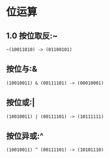 # 位运算
## 1.0 按位取反:~
```
~(10011010) -> (01100101)

```

## 按位与:&
```
(10010011) & (00111101) -> (00010001)

```

## 按位或:|
```
(10010011) | (00111101) -> (10111111)

```
## 按位异或:^
```
(10010011) ^ (00111101) -> (10101110)

```